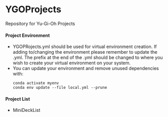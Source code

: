 # YGOProjects
Repository for Yu-Gi-Oh Projects

#### **Project Environment**
 - YGOPRojects.yml should be used for virtual environment creation. If adding to/changing the environment please remember to update the .yml. The prefix at the end of the .yml should be changed to where you wish to create your virtual environment on your system.
 - You can update your environment and remove unused dependencies with:
    ```
    conda activate myenv
    conda env update --file local.yml --prune
    ```

#### **Project List**
- MiniDeckList

